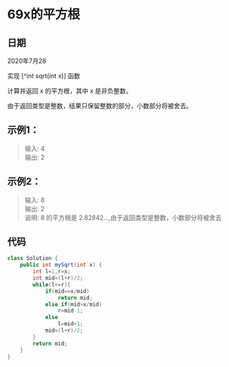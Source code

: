 # 69x的平方根

## 日期
2020年7月28

实现 [^int sqrt(int x)] 函数

计算并返回 x 的平方根，其中 x 是非负整数。

由于返回类型是整数，结果只保留整数的部分，小数部分将被舍去。


## 示例1：
>输入: 4  
输出: 2

## 示例2：
>输入: 8  
输出: 2  
说明: 8 的平方根是 2.82842...,由于返回类型是整数，小数部分将被舍去

## 代码
```java
class Solution {
    public int mySqrt(int x) {
        int l=1,r=x;
        int mid=(l+r)/2;
        while(l<=r){
            if(mid==x/mid)
                return mid;
            else if(mid>x/mid)
                r=mid-1;
            else
                l=mid+1;
            mid=(l+r)/2;
        }
        return mid;
    }
}
```